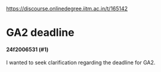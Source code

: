 https://discourse.onlinedegree.iitm.ac.in/t/165142

<html><head><meta charset='utf-8'><title>GA2 deadline</title></head><body>
<h1>GA2 deadline</h1>
<h4>24f2006531 (#1)</h4>
<p>I wanted to seek clarification regarding the deadline for GA2.